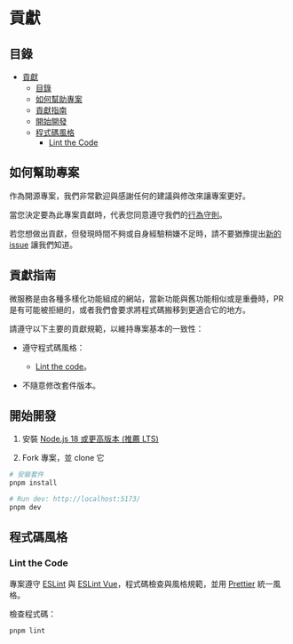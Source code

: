 # 貢獻

## 目錄

- [貢獻](#貢獻)
  - [目錄](#目錄)
  - [如何幫助專案](#如何幫助專案)
  - [貢獻指南](#貢獻指南)
  - [開始開發](#開始開發)
  - [程式碼風格](#程式碼風格)
    - [Lint the Code](#lint-the-code)

## 如何幫助專案

作為開源專案，我們非常歡迎與感謝任何的建議與修改來讓專案更好。

當您決定要為此專案貢獻時，代表您同意遵守我們的[行為守則](./CODE_OF_CONDUCT.md)。

若您想做出貢獻，但發現時間不夠或自身經驗稍嫌不足時，請不要猶豫提出[新的 issue](https://github.com/taipei-doit/TownPass-Services/issues/new) 讓我們知道。

## 貢獻指南

微服務是由各種多樣化功能組成的網站，當新功能與舊功能相似或是重疊時，PR 是有可能被拒絕的，或者我們會要求將程式碼搬移到更適合它的地方。

請遵守以下主要的貢獻規範，以維持專案基本的一致性：

- 遵守程式碼風格：

  - [Lint the code](#lint-the-code)。

- 不隨意修改套件版本。

## 開始開發

1. 安裝 [Node.js 18 或更高版本 (推薦 LTS)](https://nodejs.org/en/download/)

2. Fork 專案，並 clone 它

```bash [pnpm]
# 安裝套件
pnpm install

# Run dev: http://localhost:5173/
pnpm dev
```

## 程式碼風格

### Lint the Code

專案遵守 [ESLint](https://eslint.org/) 與 [ESLint Vue](https://eslint.vuejs.org/)，程式碼檢查與風格規範，並用 [Prettier](https://prettier.io/) 統一風格。

檢查程式碼：

```bash [pnpm]
pnpm lint
```
